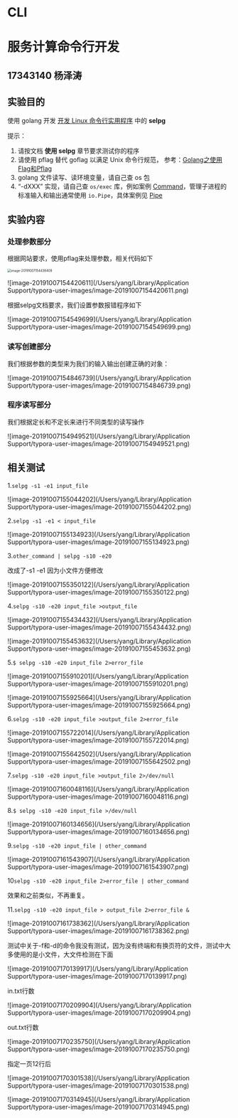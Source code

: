 # CLI

# 服务计算命令行开发

## 17343140 杨泽涛

## 实验目的

使用 golang 开发 [开发 Linux 命令行实用程序](https://www.ibm.com/developerworks/cn/linux/shell/clutil/index.html) 中的 **selpg**

提示：

1. 请按文档 **使用 selpg** 章节要求测试你的程序
2. 请使用 pflag 替代 goflag 以满足 Unix 命令行规范， 参考：[Golang之使用Flag和Pflag](https://o-my-chenjian.com/2017/09/20/Using-Flag-And-Pflag-With-Golang/)
3. golang 文件读写、读环境变量，请自己查 os 包
4. “-dXXX” 实现，请自己查 `os/exec` 库，例如案例 [Command](https://godoc.org/os/exec#example-Command)，管理子进程的标准输入和输出通常使用 `io.Pipe`，具体案例见 [Pipe](https://godoc.org/io#Pipe)

## 实验内容

### 处理参数部分

根据网站要求，使用pflag来处理参数，相关代码如下

<img src="/Users/yang/Library/Application Support/typora-user-images/image-20191007154438409.png" alt="image-20191007154438409" style="zoom:50%;" />

![image-20191007154420611](/Users/yang/Library/Application Support/typora-user-images/image-20191007154420611.png)

根据selpg文档要求，我们设置参数报错程序如下

![image-20191007154549699](/Users/yang/Library/Application Support/typora-user-images/image-20191007154549699.png)

### 读写创建部分

我们根据参数的类型来为我们的输入输出创建正确的对象：

![image-20191007154846739](/Users/yang/Library/Application Support/typora-user-images/image-20191007154846739.png)

### 程序读写部分

我们根据定长和不定长来进行不同类型的读写操作

![image-20191007154949521](/Users/yang/Library/Application Support/typora-user-images/image-20191007154949521.png)

## 相关测试

1.`selpg -s1 -e1 input_file`

![image-20191007155044202](/Users/yang/Library/Application Support/typora-user-images/image-20191007155044202.png)

2.`selpg -s1 -e1 < input_file`

![image-20191007155134923](/Users/yang/Library/Application Support/typora-user-images/image-20191007155134923.png)

3.`other_command | selpg -s10 -e20`

改成了-s1 -e1 因为小文件方便修改

![image-20191007155350122](/Users/yang/Library/Application Support/typora-user-images/image-20191007155350122.png)

4.`selpg -s10 -e20 input_file >output_file`

![image-20191007155434432](/Users/yang/Library/Application Support/typora-user-images/image-20191007155434432.png)

![image-20191007155453632](/Users/yang/Library/Application Support/typora-user-images/image-20191007155453632.png)

5.`$ selpg -s10 -e20 input_file 2>error_file`

![image-20191007155910201](/Users/yang/Library/Application Support/typora-user-images/image-20191007155910201.png)

![image-20191007155925664](/Users/yang/Library/Application Support/typora-user-images/image-20191007155925664.png)

6.`selpg -s10 -e20 input_file >output_file 2>error_file`

![image-20191007155722014](/Users/yang/Library/Application Support/typora-user-images/image-20191007155722014.png)

![image-20191007155642502](/Users/yang/Library/Application Support/typora-user-images/image-20191007155642502.png)

7.`selpg -s10 -e20 input_file >output_file 2>/dev/null`

![image-20191007160048116](/Users/yang/Library/Application Support/typora-user-images/image-20191007160048116.png)

8.`$ selpg -s10 -e20 input_file >/dev/null`

![image-20191007160134656](/Users/yang/Library/Application Support/typora-user-images/image-20191007160134656.png)

9.`selpg -s10 -e20 input_file | other_command`

![image-20191007161543907](/Users/yang/Library/Application Support/typora-user-images/image-20191007161543907.png)

10`selpg -s10 -e20 input_file 2>error_file | other_command`

效果和之前类似，不再重复。

11.`selpg -s10 -e20 input_file > output_file 2>error_file &`

![image-20191007161738362](/Users/yang/Library/Application Support/typora-user-images/image-20191007161738362.png)

测试中关于-f和-d的命令我没有测试，因为没有终端和有换页符的文件，测试中大多使用的是小文件，大文件检测在下面

![image-20191007170139917](/Users/yang/Library/Application Support/typora-user-images/image-20191007170139917.png)

in.txt行数

![image-20191007170209904](/Users/yang/Library/Application Support/typora-user-images/image-20191007170209904.png)

out.txt行数

![image-20191007170235750](/Users/yang/Library/Application Support/typora-user-images/image-20191007170235750.png)

指定一页12行后

![image-20191007170301538](/Users/yang/Library/Application Support/typora-user-images/image-20191007170301538.png)

![image-20191007170314945](/Users/yang/Library/Application Support/typora-user-images/image-20191007170314945.png)